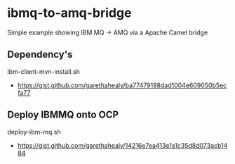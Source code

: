 # ibmq-to-amq-bridge
Simple example showing IBM MQ -> AMQ via a Apache Camel bridge

## Dependency's
ibm-client-mvn-install.sh
- https://gist.github.com/garethahealy/ba77479188dad1004e609050b5ecfa77

## Deploy IBMMQ onto OCP
deploy-ibm-mq.sh
- https://gist.github.com/garethahealy/14216e7ea413e1a1c35d8d073acb1484
